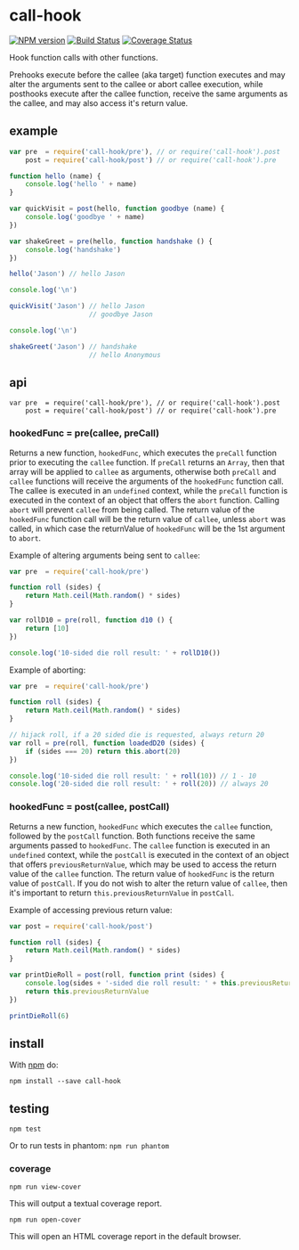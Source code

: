# call-hook

[![NPM version](https://badge.fury.io/js/call-hook.png)](http://badge.fury.io/js/call-hook)
[![Build Status](https://travis-ci.org/jasonpincin/call-hook.svg?branch=master)](https://travis-ci.org/jasonpincin/call-hook)
[![Coverage Status](https://coveralls.io/repos/jasonpincin/call-hook/badge.png?branch=master)](https://coveralls.io/r/jasonpincin/call-hook?branch=master)

Hook function calls with other functions. 

Prehooks execute before the callee (aka target) function executes and may 
alter the arguments sent to the callee or abort callee execution, while 
posthooks execute after the callee function, receive the same arguments 
as the callee, and may also access it's return value.

## example

```javascript
var pre  = require('call-hook/pre'), // or require('call-hook').post
    post = require('call-hook/post') // or require('call-hook').pre

function hello (name) {
    console.log('hello ' + name)
}

var quickVisit = post(hello, function goodbye (name) {
    console.log('goodbye ' + name)
})

var shakeGreet = pre(hello, function handshake () {
    console.log('handshake')
})

hello('Jason') // hello Jason

console.log('\n')

quickVisit('Jason') // hello Jason
                    // goodbye Jason

console.log('\n')

shakeGreet('Jason') // handshake
                    // hello Anonymous
```

## api

```
var pre  = require('call-hook/pre'), // or require('call-hook').post
    post = require('call-hook/post') // or require('call-hook').pre
```

### hookedFunc = pre(callee, preCall)

Returns a new function, `hookedFunc`, which executes the `preCall` function 
prior to executing the `callee` function. If `preCall` returns an `Array`, then 
that array will be applied to `callee` as arguments, otherwise both `preCall` 
and `callee` functions will receive the arguments of the `hookedFunc` function 
call. The callee is executed in an `undefined` context, while the `preCall` 
function is executed in the context of an object that offers the `abort` function. 
Calling `abort` will prevent `callee` from being called.  The return value of 
the `hookedFunc` function call will be the return value of `callee`, unless
`abort` was called, in which case the returnValue of `hookedFunc` will be the
1st argument to `abort`.

Example of altering arguments being sent to `callee`:

```javascript
var pre  = require('call-hook/pre')

function roll (sides) {
    return Math.ceil(Math.random() * sides)
}

var rollD10 = pre(roll, function d10 () {
    return [10]
})

console.log('10-sided die roll result: ' + rollD10())
```

Example of aborting:

```javascript
var pre  = require('call-hook/pre')

function roll (sides) {
    return Math.ceil(Math.random() * sides)
}

// hijack roll, if a 20 sided die is requested, always return 20
var roll = pre(roll, function loadedD20 (sides) {
    if (sides === 20) return this.abort(20)
})

console.log('10-sided die roll result: ' + roll(10)) // 1 - 10
console.log('20-sided die roll result: ' + roll(20)) // always 20
```

### hookedFunc = post(callee, postCall)

Returns a new function, `hookedFunc` which executes the `callee` function, followed 
by the `postCall` function. Both functions receive the same arguments passed to 
`hookedFunc`. The `callee` function is executed in an `undefined` context, while 
the `postCall` is executed in the context of an object that offers `previousReturnValue`, 
which may be used to access the return value of the `callee` function. The
return value of `hookedFunc` is the return value of `postCall`. If you do not
wish to alter the return value of `callee`, then it's important to return
`this.previousReturnValue` in `postCall`.

Example of accessing previous return value:

```javascript
var post = require('call-hook/post')

function roll (sides) {
    return Math.ceil(Math.random() * sides)
}

var printDieRoll = post(roll, function print (sides) {
    console.log(sides + '-sided die roll result: ' + this.previousReturnValue)
    return this.previousReturnValue
})

printDieRoll(6)
```


## install

With [npm](https://npmjs.org) do:

```
npm install --save call-hook
```

## testing

`npm test`

Or to run tests in phantom: `npm run phantom`

### coverage

`npm run view-cover`

This will output a textual coverage report.

`npm run open-cover`

This will open an HTML coverage report in the default browser.
